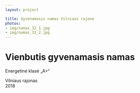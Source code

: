 ```yaml
---
layout: project

title: Gyvenamasis namas Vilniaus rajone
photos:
- img/namas_32_1.jpg
- img/namas_32_2.jpg
---
```

<h1>Vienbutis gyvenamasis namas</h1>
<p>Energetinė klasė „A+“</p>
<p>Vilniaus rajonas<br/>2018</p>